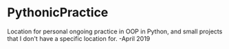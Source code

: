 # PythonicPractice
Location for personal ongoing practice in OOP in Python, and small projects that I don't have a specific location for. -April 2019
